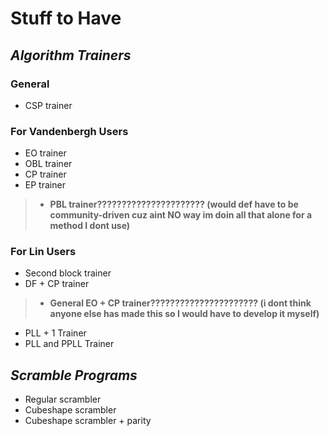 # Stuff to Have

## _Algorithm Trainers_

### **General**

- CSP trainer

### **For Vandenbergh Users**

- EO trainer
- OBL trainer
- CP trainer
- EP trainer

> - **PBL trainer?????????????????????? (would def have to be community-driven cuz aint NO way im doin all that alone for a method I dont use)**

### **For Lin Users**

- Second block trainer
- DF + CP trainer

> - **General EO + CP trainer?????????????????????? (i dont think anyone else has made this so I would have to develop it myself)**

- PLL + 1 Trainer
- PLL and PPLL Trainer

## _Scramble Programs_

- Regular scrambler
- Cubeshape scrambler
- Cubeshape scrambler + parity
